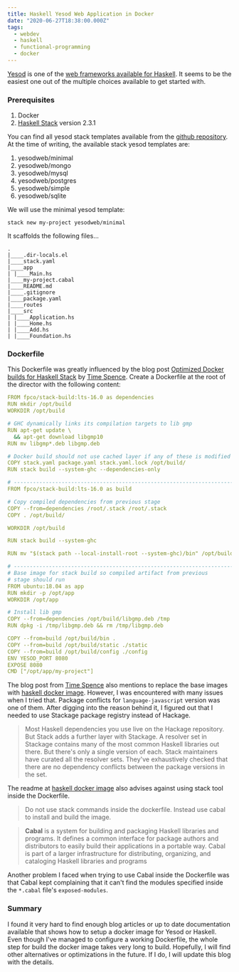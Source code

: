 ```yaml
---
title: Haskell Yesod Web Application in Docker
date: "2020-06-27T18:38:00.000Z"
tags:
  - webdev
  - haskell
  - functional-programming
  - docker
---
```


[Yesod](https://www.yesodweb.com/) is one of the [web frameworks available for Haskell](https://wiki.haskell.org/Web/Frameworks). 
It seems to be the easiest one out of the multiple choices available to get started with. 

### Prerequisites
1. Docker
1. [Haskell Stack](http://haskellstack.org/) version 2.3.1

You can find all yesod stack templates available from the [github repository](https://github.com/yesodweb/stack-templates).
At the time of writing, the available stack yesod templates are:
1. yesodweb/minimal
1. yesodweb/mongo
1. yesodweb/mysql
1. yesodweb/postgres
1. yesodweb/simple
1. yesodweb/sqlite

We will use the minimal yesod template:
```
stack new my-project yesodweb/minimal
```
It scaffolds the following files...
```
.
|____.dir-locals.el
|____stack.yaml
|____app
| |____Main.hs
|____my-project.cabal
|____README.md
|____.gitignore
|____package.yaml
|____routes
|____src
| |____Application.hs
| |____Home.hs
| |____Add.hs
| |____Foundation.hs
```

### Dockerfile
This Dockerfile was greatly influenced by the blog post [Optimized Docker builds for Haskell Stack](https://medium.com/permutive/optimized-docker-builds-for-haskell-76a9808eb10b) 
by [Time Spence](https://medium.com/@timothywspence). Create a Dockerfile at the root of the director with the following content:

```yaml
FROM fpco/stack-build:lts-16.0 as dependencies
RUN mkdir /opt/build
WORKDIR /opt/build

# GHC dynamically links its compilation targets to lib gmp
RUN apt-get update \
  && apt-get download libgmp10
RUN mv libgmp*.deb libgmp.deb

# Docker build should not use cached layer if any of these is modified
COPY stack.yaml package.yaml stack.yaml.lock /opt/build/
RUN stack build --system-ghc --dependencies-only

# ------------------------------------------------------------------------
FROM fpco/stack-build:lts-16.0 as build

# Copy compiled dependencies from previous stage
COPY --from=dependencies /root/.stack /root/.stack
COPY . /opt/build/

WORKDIR /opt/build

RUN stack build --system-ghc

RUN mv "$(stack path --local-install-root --system-ghc)/bin" /opt/build/bin

# -----------------------------------------------------------------------
# Base image for stack build so compiled artifact from previous
# stage should run
FROM ubuntu:18.04 as app
RUN mkdir -p /opt/app
WORKDIR /opt/app

# Install lib gmp
COPY --from=dependencies /opt/build/libgmp.deb /tmp
RUN dpkg -i /tmp/libgmp.deb && rm /tmp/libgmp.deb

COPY --from=build /opt/build/bin .
COPY --from=build /opt/build/static ./static
COPY --from=build /opt/build/config ./config
ENV YESOD_PORT 8080
EXPOSE 8080
CMD ["/opt/app/my-project"]
```

The blog post from [Time Spence](https://medium.com/@timothywspence) also mentions to replace the base images with 
[haskell docker image](https://hub.docker.com/_/haskell). However, I was encountered with many issues when I tried that. 
Package conflicts for `language-javascript` version was one of them. 
After digging into the reason behind it, I figured out that I needed to use Stackage package registry instead of Hackage.

> Most Haskell dependencies you use live on the Hackage repository. But Stack adds a further layer with Stackage. 
A resolver set in Stackage contains many of the most common Haskell libraries out there. But there's only a single version of each. 
Stack maintainers have curated all the resolver sets. They've exhaustively checked that there are no dependency conflicts between 
the package versions in the set.

The readme at [haskell docker image](https://hub.docker.com/_/haskell) also advises against using stack tool inside the Dockerfile.

> Do not use stack commands inside the dockerfile. Instead use cabal to install and build the image.

> **Cabal** is a system for building and packaging Haskell libraries and programs. It defines a common interface for package authors and distributors 
to easily build their applications in a portable way. Cabal is part of a larger infrastructure for distributing, organizing, and cataloging Haskell 
libraries and programs

Another problem I faced when trying to use Cabal inside the Dockerfile was that Cabal kept complaining that it can't find the modules specified inside the `*.cabal` file's `exposed-modules`.

### Summary
I found it very hard to find enough blog articles or up to date documentation available that shows how to setup a docker image for Yesod or Haskell. 
Even though I've managed to configure a working Dockerfile, the whole step for build the docker image takes very long to build. 
Hopefully, I will find other alternatives or optimizations in the future. If I do, I will update this blog with the details.
